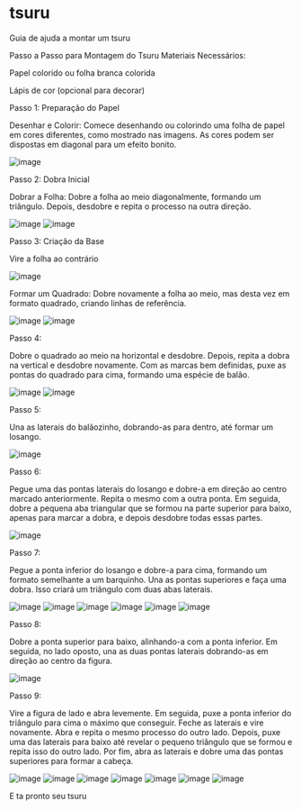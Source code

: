 # tsuru
Guia de ajuda a montar um tsuru

Passo a Passo para Montagem do Tsuru
Materiais Necessários:

Papel colorido ou folha branca colorida

Lápis de cor (opcional para decorar)

Passo 1: Preparação do Papel

Desenhar e Colorir: Comece desenhando ou colorindo uma folha de papel em cores diferentes, como mostrado nas imagens. As cores podem ser dispostas em diagonal para um efeito bonito.

![image](/imagens/1.jpg)

Passo 2: Dobra Inicial

Dobrar a Folha: Dobre a folha ao meio diagonalmente, formando um triângulo. Depois, desdobre e repita o processo na outra direção.

![image](/imagens/2.jpg)
![image](/imagens/3.jpg)

Passo 3: Criação da Base

Vire a folha ao contrário

![image](/imagens/5.jpg)


Formar um Quadrado: Dobre novamente a folha ao meio, mas desta vez em formato quadrado, criando linhas de referência.

![image](/imagens/6.jpg)
![image](/imagens/7.jpg)

Passo 4: 

Dobre o quadrado ao meio na horizontal e desdobre. Depois, repita a dobra na vertical e desdobre novamente. Com as marcas bem definidas, puxe as pontas do quadrado para cima, formando uma espécie de balão.

![image](/imagens/9.jpg)
![image](/imagens/10.jpg)

Passo 5:

Una as laterais do balãozinho, dobrando-as para dentro, até formar um losango.

![image](/imagens/11.jpg)

Passo 6: 

Pegue uma das pontas laterais do losango e dobre-a em direção ao centro marcado anteriormente. Repita o mesmo com a outra ponta. Em seguida, dobre a pequena aba triangular que se formou na parte superior para baixo, apenas para marcar a dobra, e depois desdobre todas essas partes.

![image](/imagens/12.jpg)

Passo 7:

Pegue a ponta inferior do losango e dobre-a para cima, formando um formato semelhante a um barquinho. Una as pontas superiores e faça uma dobra. Isso criará um triângulo com duas abas laterais.

![image](/imagens/13.jpg)
![image](/imagens/14.jpg)
![image](/imagens/15.jpg)
![image](/imagens/16.jpg)
![image](/imagens/17.jpg)
![image](/imagens/18.jpg)

Passo 8:

Dobre a ponta superior para baixo, alinhando-a com a ponta inferior. Em seguida, no lado oposto, una as duas pontas laterais dobrando-as em direção ao centro da figura.

![image](/imagens/19.jpg)

Passo 9: 

Vire a figura de lado e abra levemente. Em seguida, puxe a ponta inferior do triângulo para cima o máximo que conseguir. Feche as laterais e vire novamente. Abra e repita o mesmo processo do outro lado. Depois, puxe uma das laterais para baixo até revelar o pequeno triângulo que se formou e repita isso do outro lado. Por fim, abra as laterais e dobre uma das pontas superiores para formar a cabeça.

![image](/imagens/20.jpg)
![image](/imagens/21.jpg)
![image](/imagens/22.jpg)
![image](/imagens/23.jpg)
![image](/imagens/24.jpg)
![image](/imagens/25.jpg)
![image](/imagens/26.jpg)

E ta pronto seu tsuru
